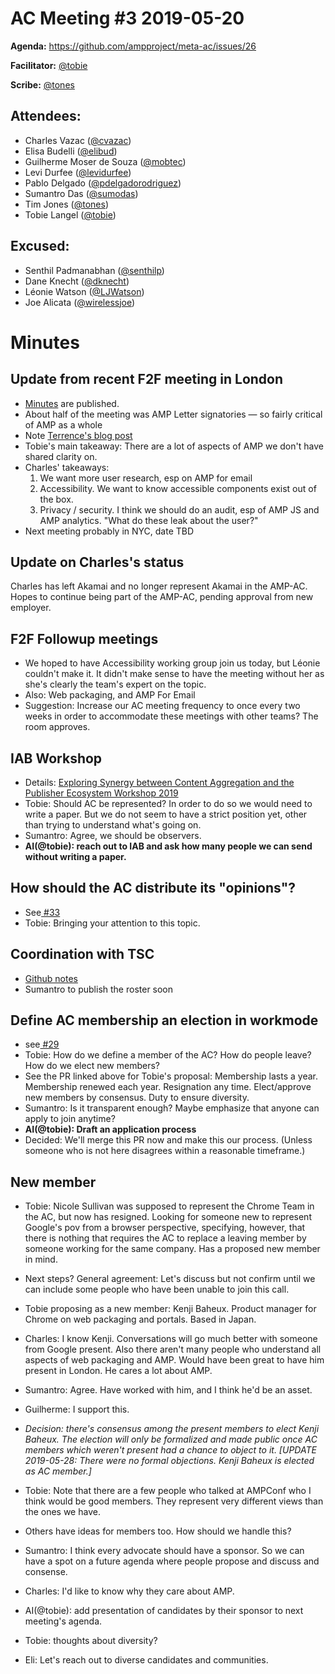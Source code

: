 AC Meeting #3 2019-05-20
========================

**Agenda:** https://github.com/ampproject/meta-ac/issues/26

**Facilitator:** [@tobie][tobie]

**Scribe:** [@tones][tones]

## Attendees:

- Charles Vazac ([@cvazac][cvazac])
- Elisa Budelli ([@elibud][elibud])
- Guilherme Moser de Souza ([@mobtec][mobtec])
- Levi Durfee ([@levidurfee][levidurfee])
- Pablo Delgado ([@pdelgadorodriguez][pdelgadorodriguez])
- Sumantro Das ([@sumodas][sumodas])
- Tim Jones  ([@tones][tones])
- Tobie Langel ([@tobie][tobie])

## Excused:

- Senthil Padmanabhan ([@senthilp][senthilp])
- Dane Knecht ([@dknecht][dknecht])
- Léonie Watson ([@LJWatson][LJWatson])
- Joe Alicata ([@wirelessjoe][wirelessjoe])

# Minutes

## Update from recent F2F meeting in London

- [Minutes](https://github.com/ampproject/meta-ac/blob/master/meetings/2019-03-f2f.md) are published.
- About half of the meeting was AMP Letter signatories — so fairly critical of AMP as a whole
- Note [Terrence's blog post](https://shkspr.mobi/blog/2019/05/a-report-from-the-amp-advisory-committee-meeting/)
- Tobie's main takeaway: There are a lot of aspects of AMP we don't have shared clarity on.
- Charles' takeaways:
  1. We want more user research, esp on AMP for email
  2. Accessibility. We want to know accessible components exist out of the box.
  3. Privacy / security. I think we should do an audit, esp of AMP JS and AMP analytics. "What do these leak about the user?"
- Next meeting probably in NYC, date TBD


## Update on Charles's status

Charles has left Akamai and no longer represent Akamai in the AMP-AC. Hopes to continue being part of the AMP-AC, pending approval from new employer.


## F2F Followup meetings

- We hoped to have Accessibility working group join us today, but Léonie couldn't make it. It didn't make sense to have the meeting without her as she's clearly the team's expert on the topic.
- Also: Web packaging, and AMP For Email
- Suggestion: Increase our AC meeting frequency to once every two weeks in order to accommodate these meetings with other teams? The room approves.


## IAB Workshop

- Details: [Exploring Synergy between Content Aggregation and the Publisher Ecosystem Workshop 2019](https://www.iab.org/activities/workshops/escape-workshop/)
- Tobie: Should AC be represented? In order to do so we would need to write a paper. But we do not seem to have a strict position yet, other than trying to understand what's going on.
- Sumantro: Agree, we should be observers.
- **AI(@tobie): reach out to IAB and ask how many people we can send without writing a paper.**


## How should the AC distribute its "opinions"?

- See[ #33][issue_33]
- Tobie: Bringing your attention to this topic.


## Coordination with TSC

- [Github notes](https://github.com/ampproject/meta-ac/issues/7#issuecomment-473649957)
- Sumantro to publish the roster soon

## Define AC membership an election in workmode

- see[ #29][issue_29]
- Tobie: How do we define a member of the AC? How do people leave? How do we elect new members?
- See the PR linked above for Tobie's proposal: Membership lasts a year. Membership renewed each year. Resignation any time. Elect/approve new members by consensus. Duty to ensure diversity.
- Sumantro: Is it transparent enough? Maybe emphasize that anyone can apply to join anytime?
- **AI(@tobie): Draft an application process**
- Decided: We'll merge this PR now and make this our process. (Unless someone who is not here disagrees within a reasonable timeframe.)

## New member

- Tobie: Nicole Sullivan was supposed to represent the Chrome Team in the AC, but now has resigned. Looking for someone new to represent Google's pov from a browser perspective, specifying, however, that there is nothing that requires the AC to replace a leaving member by someone working for the same company. Has a proposed new member in mind.
- Next steps? General agreement: Let's discuss but not confirm until we can include some people who have been unable to join this call.

- Tobie proposing as a new member: Kenji Baheux. Product manager for Chrome on web packaging and portals. Based in Japan.
- Charles: I know Kenji. Conversations will go much better with someone from Google present. Also there aren't many people who understand all aspects of web packaging and AMP. Would have been great to have him present in London. He cares a lot about AMP.
- Sumantro: Agree. Have worked with him, and I think he'd be an asset.
- Guilherme: I support this.
- _Decision: there's consensus among the present members to elect Kenji Baheux. The election will only be formalized and made public once AC members which weren't present had a chance to object to it. [UPDATE 2019-05-28: There were no formal objections. Kenji Baheux is elected as AC member.]_

- Tobie: Note that there are a few people who talked at AMPConf who I think would be good members. They represent very different views than the ones we have.
- Others have ideas for members too. How should we handle this?
- Sumantro: I think every advocate should have a sponsor. So we can have a spot on a future agenda where people propose and discuss and consense.
- Charles: I'd like to know why they care about AMP.
- AI(@tobie): add presentation of candidates by their sponsor to next meeting's agenda.
- Tobie: thoughts about diversity?
- Eli: Let's reach out to diverse candidates and communities.


[tobie]: https://github.com/tobie
[tones]: https://github.com/tones
[cvazac]: https://github.com/cvazac
[elibud]: https://github.com/elibud
[mobtec]: https://github.com/mobtec
[levidurfee]: https://github.com/levidurfee
[pdelgadorodriguez]: https://github.com/pdelgadorodriguez
[sumodas]: https://github.com/sumodas
[senthilp]: https://github.com/senthilp
[dknecht]: https://github.com/dknecht
[LJWatson]: https://github.com/LJWatson
[wirelessjoe]: https://github.com/wirelessjoe
[issue_33]: https://github.com/ampproject/meta-ac/issues/33
[issue_29]: https://github.com/ampproject/meta-ac/issues/29
